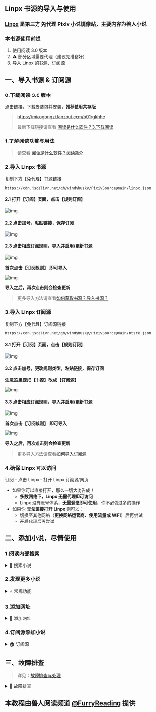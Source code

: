 ## Linpx 书源的导入与使用

### [Linpx](http://www.furrynovel.ink) 是第三方 免代理 Pixiv 小说镜像站，主要内容为**兽人小说**


### 本书源使用前提
1. 使用阅读 3.0 版本
2. ⚠️ 部分区域需要代理（建议先准备好）
3. 导入 Linpx 的书源、订阅源


## 一、导入书源 & 订阅源
### 0.下载阅读 3.0 版本
点击链接，下载安装包并安装，**推荐使用共存版**

> https://miaogongzi.lanzout.com/b01rgkhhe
>
> 最新下载链接请查看 [阅读是什么软件？3.下载阅读](./ReadMe.md#3.下载阅读)


### 1.了解阅读功能与用法
> 请查看 [阅读是什么软件？阅读简介](./ReadMe.md)


### 2.导入 Linpx 书源
复制下方【免代理】书源链接
```
https://cdn.jsdelivr.net/gh/windyhusky/PixivSource@main/linpx.json
```
#### 2.1 打开【订阅】页面，点击【规则订阅】
![img](./pic/SubscribeEntry.png)


#### 2.2 点击加号，粘贴链接，保存订阅
![img](./pic/SubscribeBoookSourceLinpx.jpg)


#### 2.3 点击相应订阅规则，导入并启用/更新书源
![img](./pic/SubscribeHomePage.jpg)

**首次点击【订阅规则】 即可导入**

![img](./pic/InportBookSourceLinpx.jpg)

**导入之后，再次点击则会检查更新**

> 更多导入方法请查看[如何获取书源？导入书源？](./ImportBookSource.md)


### 3.导入 Linpx 订阅源
复制下方【免代理】订阅源链接
```
https://cdn.jsdelivr.net/gh/windyhusky/PixivSource@main/btsrk.json
```
#### 3.1 打开【订阅】页面，点击【规则订阅】
![img](./pic/SubscribeEntry.png)


#### 3.2 点击加号，更改规则类型，粘贴链接，保存订阅
**注意这里要把【书源】改成【订阅源】**

![img](./pic/SubscribeRssSourceBtsrk.jpg)


#### 3.3 点击相应订阅规则，导入并启用/更新书源
![img](./pic/SubscribeHomePage.jpg)

**首次点击【订阅规则】 即可导入**

![img](./pic/InportRssSourceBtsrk.png)

**导入之后，再次点击则会检查更新**

> 更多导入方法请查看[如何导入订阅源](./ImportRssSource.md)


### 4.确保 Linpx 可以访问
订阅 - 点击 Linpx - 打开 Linpx 订阅源/网页

- 如果你可以直接打开，那么一切大功告成！
  - **多数网络下，Linpx 无需代理即可访问**
  - Linpx 没有账号体系，**无需登录即可使用**，你不必做过多的操作
- 如果你 **无法直接打开 Linpx** 则可以：
  - 切换至其他网络（**更换网络运营商、使用流量或 WIFI**）后再尝试 
  - 开启代理后再尝试

## 二、添加小说，尽情使用
### 1.阅读内部搜索
<details>
<summary> 🔎 搜索小说 </summary>

- ✅ 支持搜索：小说名称、作者名称、小说标签、小说链接
- ⚠️ 暂不支持：系列小说名称

![img](./pic/SearchViaLegado.png)
</details>


### 2.发现更多小说
<details>
<summary> ⭐️ 常规功能 </summary>

发现：推荐作者、最新小说

![img](./pic/DiscoverLinpx.jpg)
</details>


### 3.添加网址
<details>
<summary> 🔗 添加网址 </summary>

书架 - 菜单 - 添加网址 - 粘贴小说链接，可以同时添加多个小说的链接

![img](./pic/AddBookViaUrl1.png)
![img](./pic/AddBookViaUrl2.png)
![img](./pic/AddBookViaUrl3.png)

支持 Linpx 多个格式的网址链接：

```
Linpx 小说长链接
https://www.furrynovel.xyz/pixiv/novel/20063566
https://furrynovel.ink/pixiv/novel/20063566

Linpx 分享链接
http://furrynovel.xyz/pn/20063566
https://furrynovel.ink/pn/20063566

Linpx 分享信息
我正在看唐尼瑞姆创作的《测试页面》一起来看吧！
https://furrynovel.ink/pn/20063566
```
</details>


### 4.订阅源添加小说
<details>
<summary> 🏠 订阅源 </summary>

#### 4.1 替代阅读搜索
受阅读设计的限制，阅读内部搜索不可能完全支持 Linpx的功能。网站的搜索功能更加全面。

![img](./pic/SearchViaLinpx.png)


#### 4.2 Pixiv 链接转换
阅读内部浏览器内打开 Linpx，搜索栏中粘贴 Pixiv 小说链接，即可进入对应页面

![img](./pic/LinpxConvertPixivUrl1.png)

![img](./pic/LinpxConvertPixivUrl2.png)


#### 4.3 添加小说至书架
在阅读内部浏览器内打开 Linpx 小说页面，点击【添加到书架】按钮即可添加小说到书架

![img](./pic/AddBookViaLinpx.png)
</details>


## 三、故障排查
> 详见：[故障排查与处理](./TroubleShoot.md)
<details>
<summary> 🐞 故障排查 </summary>

### 1.没有搜索结果，请自行检查一下内容：

**⓪检查 Linpx 书源是否导入**

**①检查 Linpx 书源是否启用**

**②检查代理是否可用**

**③检查阅读是否走了代理**

**④检查网络是否可用**

**如果上述均无问题，但依然没有搜索结果，那就是书源需要更新了**


### 2.图片无法正常显示

#### 解决措施：关闭替换净化
![img](./pic/ReplaceTurnOff.png)
</details>


## 本教程由兽人阅读频道 [@FurryReading](https://t.me/FurryReading) 提供
